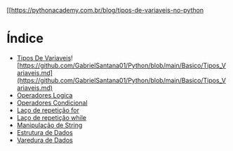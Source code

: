 [[https://pythonacademy.com.br/blog/tipos-de-variaveis-no-python
# Índice
* [Tipos De Variaveis](#tipos-de-variaveis)![https://github.com/GabrielSantana01/Python/blob/main/Basico/Tipos_Variaveis.md](https://github.com/GabrielSantana01/Python/blob/main/Basico/Tipos_Variaveis.md)
* [Operadores Logica](#operadores-logica)
* [Operadores Condicional](#operadores-condicional)
* [Laço de repetição for](#laço-de-repetição-for)
* [Laço de repetição while](#laço-de-repetição-while)
* [Manipulação de String](#manipulação-de-string)
* [Estrutura de Dados](#estrutura-de-dados)
* [Varedura de Dados](#varedura-de-dados)

